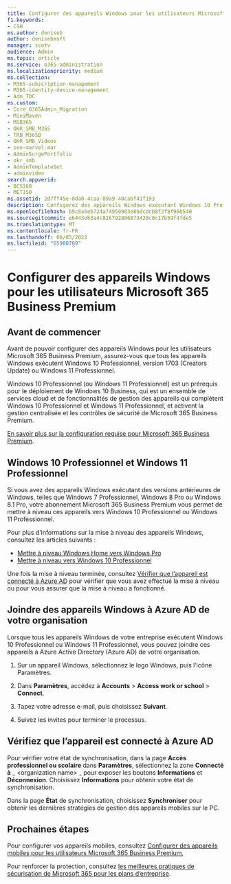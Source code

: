 ```yaml
---
title: Configurer des appareils Windows pour les utilisateurs Microsoft 365 Business Premium
f1.keywords:
- CSH
ms.author: deniseb
author: denisebmsft
manager: scotv
audience: Admin
ms.topic: article
ms.service: o365-administration
ms.localizationpriority: medium
ms.collection:
- M365-subscription-management
- M365-identity-device-management
- Adm_TOC
ms.custom:
- Core_O365Admin_Migration
- MiniMaven
- MSB365
- OKR_SMB_M365
- TRN_M365B
- OKR_SMB_Videos
- seo-marvel-mar
- AdminSurgePortfolio
- okr_smb
- AdminTemplateSet
- adminvideo
search.appverid:
- BCS160
- MET150
ms.assetid: 2d7ff45e-0da0-4caa-89a9-48cabf41f193
description: Configurez des appareils Windows exécutant Windows 10 Professionnel pour les utilisateurs Microsoft 365 Business Premium, ce qui permet une gestion centralisée et des contrôles de sécurité.
ms.openlocfilehash: b9c8a5eb724a74959983e86dcdcb8f2f8f96b540
ms.sourcegitcommit: e6443eb3a4c826792806873428c0c17b59f4fde5
ms.translationtype: MT
ms.contentlocale: fr-FR
ms.lasthandoff: 06/05/2022
ms.locfileid: "65900789"
---
```

# <a name="set-up-windows-devices-for-microsoft-365-business-premium-users"></a>Configurer des appareils Windows pour les utilisateurs Microsoft 365 Business Premium

## <a name="before-you-begin"></a>Avant de commencer

Avant de pouvoir configurer des appareils Windows pour les utilisateurs Microsoft 365 Business Premium, assurez-vous que tous les appareils Windows exécutent Windows 10 Professionnel, version 1703 (Creators Update) ou Windows 11 Professionnel. 

Windows 10 Professionnel (ou Windows 11 Professionnel) est un prérequis pour le déploiement de Windows 10 Business, qui est un ensemble de services cloud et de fonctionnalités de gestion des appareils qui complètent Windows 10 Professionnel et Windows 11 Professionnel, et activent la gestion centralisée et les contrôles de sécurité de Microsoft 365 Business Premium.

[En savoir plus sur la configuration requise pour Microsoft 365 Business Premium](https://www.microsoft.com/microsoft-365/business/microsoft-365-business-premium?activetab=pivot:techspecstab).

## <a name="windows-10-pro-and-windows-11-pro"></a>Windows 10 Professionnel et Windows 11 Professionnel

Si vous avez des appareils Windows exécutant des versions antérieures de Windows, telles que Windows 7 Professionnel, Windows 8 Pro ou Windows 8.1 Pro, votre abonnement Microsoft 365 Business Premium vous permet de mettre à niveau ces appareils vers Windows 10 Professionnel ou Windows 11 Professionnel.
  
Pour plus d’informations sur la mise à niveau des appareils Windows, consultez les articles suivants :

- [Mettre à niveau Windows Home vers Windows Pro](https://support.microsoft.com/windows/upgrade-windows-home-to-windows-pro-ef34d520-e73f-3198-c525-d1a218cc2818)
- [Mettre à niveau vers Windows 10 Professionnel](https://support.microsoft.com/windows/upgrade-to-windows-10-pro-71ecc746-0f81-a4c0-bd4b-0db8559e0796)
  
Une fois la mise à niveau terminée, consultez [Vérifier que l’appareil est connecté à Azure AD](#verify-the-device-is-connected-to-azure-ad) pour vérifier que vous avez effectué la mise à niveau ou pour vous assurer que la mise à niveau a fonctionné.

## <a name="join-windows-devices-to-your-organizations-azure-ad"></a>Joindre des appareils Windows à Azure AD de votre organisation

Lorsque tous les appareils Windows de votre entreprise exécutent Windows 10 Professionnel ou Windows 11 Professionnel, vous pouvez joindre ces appareils à Azure Active Directory (Azure AD) de votre organisation. 

1. Sur un appareil Windows, sélectionnez le logo Windows, puis l’icône Paramètres.
  
2. Dans **Paramètres**, accédez à **Accounts** > **Access work or school** \> **Connect**.
  
3. Tapez votre adresse e-mail, puis choisissez **Suivant**.

4. Suivez les invites pour terminer le processus.

## <a name="verify-the-device-is-connected-to-azure-ad"></a>Vérifiez que l’appareil est connecté à Azure AD

Pour vérifier votre état de synchronisation, dans la page **Accès professionnel ou scolaire** dans **Paramètres**, sélectionnez la zone **Connecté à** _ \<organization name\> _ pour exposer les boutons **Informations** et **Déconnexion**. Choisissez **Informations** pour obtenir votre état de synchronisation. 
  
Dans la page **État** de synchronisation, choisissez **Synchroniser** pour obtenir les dernières stratégies de gestion des appareils mobiles sur le PC.  
  
## <a name="next-steps"></a>Prochaines étapes

Pour configurer vos appareils mobiles, consultez [Configurer des appareils mobiles pour les utilisateurs Microsoft 365 Business Premium](set-up-mobile-devices.md), 

Pour renforcer la protection, consultez [les meilleures pratiques de sécurisation de Microsoft 365 pour les plans d’entreprise](../security-and-compliance/secure-your-business-data.md).
  

